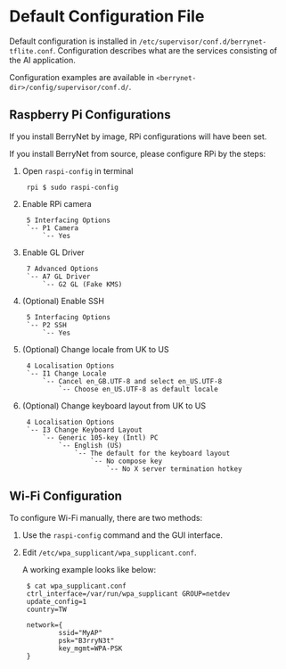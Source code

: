# Default Configuration File

Default configuration is installed in `/etc/supervisor/conf.d/berrynet-tflite.conf`. Configuration describes what are the services consisting of the AI application.

Configuration examples are available in `<berrynet-dir>/config/supervisor/conf.d/`.

## Raspberry Pi Configurations

If you install BerryNet by image, RPi configurations will have been set.

If you install BerryNet from source, please configure RPi by the steps:

1. Open `raspi-config` in terminal

        rpi $ sudo raspi-config

1. Enable RPi camera

        5 Interfacing Options
        `-- P1 Camera
            `-- Yes

1. Enable GL Driver

        7 Advanced Options
        `-- A7 GL Driver
            `-- G2 GL (Fake KMS)

1. (Optional) Enable SSH

        5 Interfacing Options
        `-- P2 SSH
            `-- Yes

1. (Optional) Change locale from UK to US

        4 Localisation Options
        `-- I1 Change Locale
            `-- Cancel en_GB.UTF-8 and select en_US.UTF-8
                `-- Choose en_US.UTF-8 as default locale

1. (Optional) Change keyboard layout from UK to US

        4 Localisation Options
        `-- I3 Change Keyboard Layout
            `-- Generic 105-key (Intl) PC
                `-- English (US)
                    `-- The default for the keyboard layout
                        `-- No compose key
                            `-- No X server termination hotkey

## Wi-Fi Configuration

To configure Wi-Fi manually, there are two methods:

1. Use the `raspi-config` command and the GUI interface.
1. Edit `/etc/wpa_supplicant/wpa_supplicant.conf`.

    A working example looks like below:

        $ cat wpa_supplicant.conf 
        ctrl_interface=/var/run/wpa_supplicant GROUP=netdev
        update_config=1
        country=TW

        network={
                ssid="MyAP"
                psk="B3rryN3t"
                key_mgmt=WPA-PSK
        }
